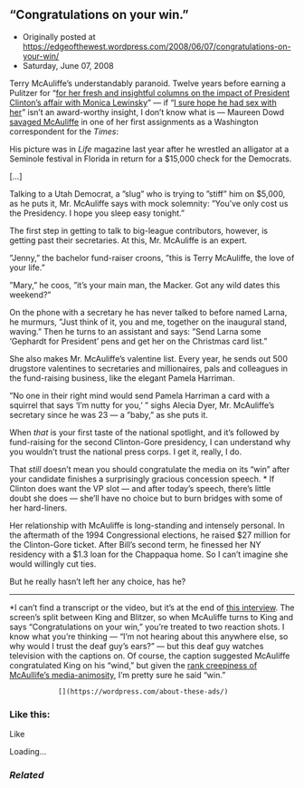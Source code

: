 ## “Congratulations on your win.”

 * Originally posted at https://edgeofthewest.wordpress.com/2008/06/07/congratulations-on-your-win/
 * Saturday, June 07, 2008

Terry McAuliffe’s understandably paranoid.  Twelve years before earning a Pulitzer for “[for her fresh and insightful columns on the impact of President Clinton’s affair with Monica Lewinsky](http://www.pulitzer.org/year/1999/commentary/)” — if “[I sure hope he had sex with her](http://query.nytimes.com/gst/fullpage.html?res=9501E3D9163DF937A35751C0A96E958260&scp=4&sq=maureen+dowd+lewinsky&st=nyt)” isn’t an award-worthy insight, I don’t know what is  — Maureen Dowd [savaged McAuliffe](http://query.nytimes.com/gst/fullpage.html?res=9B0DE0D61E38F934A35754C0A961948260&sec=&spon=&pagewanted=all) in one of her first assignments as a Washington correspondent for the _Times_:

His picture was in _Life_ magazine last year after he wrestled an alligator at a Seminole festival in Florida in return for a $15,000 check for the Democrats.

[…]

Talking to a Utah Democrat, a ”slug” who is trying to ”stiff” him on $5,000, as he puts it, Mr. McAuliffe says with mock solemnity: ”You’ve only cost us the Presidency. I hope you sleep easy tonight.”

The first step in getting to talk to big-league contributors, however, is getting past their secretaries. At this, Mr. McAuliffe is an expert.

”Jenny,” the bachelor fund-raiser croons, ”this is Terry McAuliffe, the love of your life.”

”Mary,” he coos, ”it’s your main man, the Macker. Got any wild dates this weekend?”

On the phone with a secretary he has never talked to before named Larna, he murmurs, ”Just think of it, you and me, together on the inaugural stand, waving.” Then he turns to an assistant and says: ”Send Larna some ‘Gephardt for President’ pens and get her on the Christmas card list.”

She also makes Mr. McAuliffe’s valentine list. Every year, he sends out 500 drugstore valentines to secretaries and millionaires, pals and colleagues in the fund-raising business, like the elegant Pamela Harriman.

”No one in their right mind would send Pamela Harriman a card with a squirrel that says ‘I’m nutty for you,’ ” sighs Alecia Dyer, Mr. McAuliffe’s secretary since he was 23 — a ”baby,” as she puts it.

When _that_ is your first taste of the national spotlight, and it’s followed by fund-raising for the second Clinton-Gore presidency, I can understand why you wouldn’t trust the national press corps.  I get it, really, I do.

That _still_ doesn’t mean you should congratulate the media on its “win” after your candidate finishes a surprisingly gracious concession speech. \* If Clinton does want the VP slot — and after today’s speech, there’s little doubt she does — she’ll have no choice but to burn bridges with some of her hard-liners.

Her relationship with McAuliffe is long-standing and intensely personal.  In the aftermath of the 1994 Congressional elections, he raised $27 million for the Clinton-Gore ticket.  After Bill’s second term, he finessed her NY residency with a $1.3 loan for the Chappaqua home.  So I can’t imagine she would willingly cut ties.

But he really hasn’t left her any choice, has he?

* * *
\*I can’t find a transcript or the video, but it’s at the end of [this interview](http://politicalticker.blogs.cnn.com/2008/06/07/mcauliffe-i-want-to-go-to-the-magic-kingdom-with-hillary/). The screen’s split between King and Blitzer, so when McAuliffe turns to King and says “Congratulations on your win,” you’re treated to two reaction shots.  I know what you’re thinking — “I’m not hearing about this anywhere else, so why would I trust the deaf guy’s ears?” — but this deaf guy watches television with the captions on. Of course, the caption suggested McAuliffe congratulated King on his “wind,” but given the [rank creepiness of McAullife’s media-animosity](http://www.thedailyshow.com/video/index.jhtml?videoId=171030&title=terry-mcauliffe), I’m pretty sure he said “win.”

		

			

				[](https://wordpress.com/about-these-ads/)
				

					
				

			

		

### Like this:

Like

 
Loading...

[]()

### _Related_


